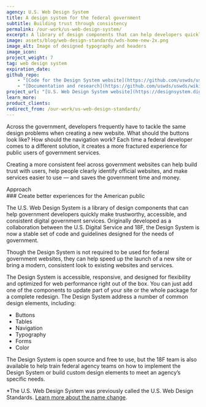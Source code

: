 ```yaml
---
agency: U.S. Web Design System
title: A design system for the federal government
subtitle: Building trust through consistency
permalink: /our-work/us-web-design-system/
excerpt: A library of design components that can help developers quickly make trustworthy, accessible, and consistent digital government services.
image: assets/blog/web-design-standards/wds-home-new-2x.png
image_alt: Image of designed typography and headers 
image_icon:
project_weight: 7
tag: web design system
expiration_date:
github_repo:
    - "[Code for the Design System website](https://github.com/uswds/uswds)"
    - "[Documentation and research](https://github.com/uswds/uswds/wiki)"
project_url: "[U.S. Web Design System website](https://designsystem.digital.gov/)"
learn_more:
product_clients:
redirect_from: /our-work/us-web-design-standards/
---
```


Across the government, developers frequently have to tackle the same
design problems when creating a new website. What should the buttons
look like? How should the navigation work? Each time a federal developer
comes to a different solution, it creates a more fractured experience
for public users of government services.

Creating a more consistent feel across government websites can help
build trust with users, help people clearly identify official websites,
and make services easier to use — and saves the government time and
money.

<div class="case-study-preheader margin-top-6">Approach</div>
### Create better experiences for the American public

The U.S. Web Design System is a library of design components that
can help government developers quickly make trustworthy, accessible, and
consistent digital government services. Originally developed as a
collaboration between the U.S. Digital Service and 18F, the Design System
is now a stable set of code and guidelines designed for the needs of
government.

Though the Design System is not required to be used for federal government
websites, they can help speed up the launch of a new site or bring a
modern, consistent look to existing websites and services.

The Design System is accessible, responsive, and designed for flexibility
and optimized for web performance right out of the box. You can just add
one of the components to update part of your site or the whole package
for a complete redesign. The Design System address a number of common design
elements, including:

-   Buttons
-   Tables
-   Navigation
-   Typography
-   Forms
-   Color

The Design System is open source and free to use, but the 18F team is also
available to help train federal agency teams on how to implement the
Design System or build custom design elements to meet an agency’s specific
needs.

*The U.S. Web Design System was previously called the U.S. Web Design Standards. [Learn more about the name change](https://designsystem.digital.gov/whats-new/updates/2018/01/17/changing-our-name/).
